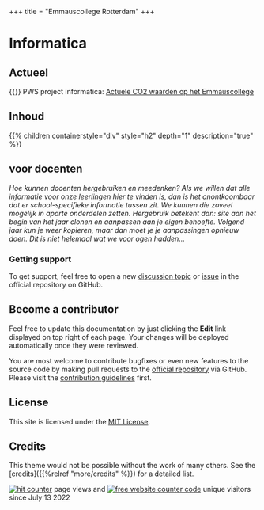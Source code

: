 +++
title = "Emmauscollege Rotterdam"
+++

# Informatica

## Actueel
{{<youtube id="tSty4EYR7qI" title="PWS project informatica">}}
PWS project informatica: [Actuele CO2 waarden op het Emmauscollege](https://informatica.emmauscollege.nl/CO2)

## Inhoud
{{% children containerstyle="div" style="h2" depth="1" description="true" %}}

## voor docenten

<i>
Hoe kunnen docenten hergebruiken en meedenken?
Als we willen dat alle informatie voor onze leerlingen hier te vinden is, dan is het onontkoombaar dat er school-specifieke informatie tussen zit. We kunnen die zoveel mogelijk in aparte onderdelen zetten. Hergebruik betekent dan: site aan het begin van het jaar clonen en aanpassen aan je eigen behoefte. Volgend jaar kun je weer kopieren, maar dan moet je je aanpassingen opnieuw doen. Dit is niet helemaal wat we voor ogen hadden...
</i>

### Getting support

To get support, feel free to open a new [discussion topic](https://github.com/McShelby/hugo-theme-relearn/discussions) or [issue](https://github.com/McShelby/hugo-theme-relearn/issues) in the official repository on GitHub.

## Become a contributor

Feel free to update this documentation by just clicking the **Edit** link displayed on top right of each page. Your changes will be deployed automatically once they were reviewed.

You are most welcome to contribute bugfixes or even new features to the source code by making pull requests to the [official repository](https://github.com/McShelby/hugo-theme-relearn) via GitHub. Please visit the [contribution guidelines](https://github.com/McShelby/hugo-theme-relearn/blob/main/.github/contributing.md) first.

## License

This site is licensed under the [MIT License](https://github.com/McShelby/hugo-theme-relearn/blob/main/LICENSE).

## Credits

This theme would not be possible without the work of many others. See the [credits]({{%relref "more/credits" %}}) for a detailed list.
  

<a href="https://www.freecounterstat.com" title="hit counter"><img src="https://counter9.stat.ovh/private/freecounterstat.php?c=b778s76fe2ctnfzw5a6ecapgq4hnfl8q" border="0" title="hit counter" alt="hit counter"></a>
page views and
<a href="https://www.freecounterstat.com" title="free website counter code"><img src="https://counter9.stat.ovh/private/freecounterstat.php?c=37abwc18f38s1er2land9rqw24n2eenq" border="0" title="free website counter code" alt="free website counter code"></a>
unique visitors since July 13 2022
